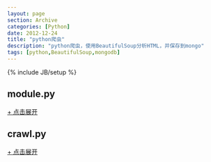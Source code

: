 ```yaml
---
layout: page
section: Archive
categories: [Python]
date: 2012-12-24
title: "python爬虫"
description: "python爬虫，使用BeautifulSoup分析HTML，并保存到mongo"
tags: [python,BeautifulSoup,mongodb]
---
```

{% include JB/setup %}

module.py  
---------

<a href="#" onclick="javascript:toggle(this);">+ 点击展开</a>
<div style="display:none;">
{% highlight python %}
#!/usr/bin/env python  
#coding:utf-8  

from mongoengine import *

class books(Document): 
    bookid = IntField()
    bookname = StringField()
    bookurl = StringField()
    def tostring(self):
        return {"bookid":self.bookid,"bookname":self.bookname,"bookurl":self.bookurl}

class bookgroup(Document): 
    groupid = IntField()
    bookid = ObjectIdField()
    groupname = StringField()
    def tostring(self):
        return {"bookid":self.bookid,"groupid":self.groupid,"groupname":self.groupname}

class booktitle(Document):
    titleno = IntField()
    bookid = ObjectIdField()
    #groupid = ObjectIdField()
    booktitle = StringField()
    titleurl = StringField()
    def tostring(self):
        return {"titleno":self.titleno,"bookid":self.bookid,"booktitle":self.booktitle,"titleurl":self.titleurl}

class charpter(Document):
    titleno = IntField()
    titleid = ObjectIdField()
    content = StringField()
    def tostring(self):
        return {"titleno":self.titleno,"titleid":self.titleid,"content":self.content}
{% endhighlight %}
</div>

crawl.py  
--------------

<a href="#" onclick="javascript:toggle(this);">+ 点击展开</a>
<div style="display:none;">
{% highlight python %}
#!/usr/bin/env python  
#coding:utf-8  

import re
import sys
from time import sleep, ctime
import time
import Queue
import gridfs
import thread, threading
import urllib, urllib2  
from bs4 import BeautifulSoup  
from pymongo import Connection
from module import *
from bson import ObjectId
config = {  
            'input':sys.stdin,   
            'output':'./samples',   
            'location':'xxx',   
            'has-fn':False,   
            'options':{'connect.timeout':60, 'timeout':3600},   
            'log':file('logs.txt', 'w'),   
        }  

hosts = ["http://www.58xs.com/html/75/75623/index.html",
         "http://www.58xs.com/html/180/180531/index.html",
         "http://www.58xs.com/html/177/177945/index.html",
         "http://www.58xs.com/html/195/195623/index.html",
         "http://www.58xs.com/html/187/187344/index.html",
         "http://www.58xs.com/html/196/196689/index.html",
         "http://www.58xs.com/html/117/117423/index.html",
         ]  

class ThreadUrl(threading.Thread):
    """Threaded Url Grab"""
    def __init__(self, queue_url, queue_charpter, bucket):
        threading.Thread.__init__(self)
        self.queue_url = queue_url
        self.queue_charpter = queue_charpter
        self.bucket = bucket
    def run(self):
        while not self.queue_url.empty():
            try:
                #grabs host from queue
                host = self.queue_url.get(False)

                #grabs urls of hosts and then grabs chunk of webpage
                url = urllib2.urlopen(host)
                chunk = url.read()

                #parse the chunk
                soup = BeautifulSoup(chunk,from_encoding="utf8")#"<head><title>1vca23</title></head>"  
                bookid = int(re.split("(/)",host)[-3:-2][0])
                title = soup.h1.string.encode("utf-8").strip().replace("最新章节","")

                oldbook = db.books.find_one({"bookid":bookid})
                if oldbook is None:
                    book1 = books(bookid=bookid, bookname=title, bookurl=host)
                    bookid = db.books.insert(book1.tostring())
                else:
                    bookid = ObjectId(oldbook["_id"])

                #print time.strftime('%Y-%m-%d %H:%M:%S',time.localtime(time.time()))+": "+str(bookid)
                
                content = soup.find("table","t")
                grouptitle = content.find_all("td")  
                i = 0
                j = 1
                groupid=1
                for g in grouptitle:
                    if 'class' not in g.attrs:
                        if not g.a or g.a["href"].find("http://")==0:
                            continue
                        else:
                            self.queue_charpter.put([bookid,host,g])
                self.queue_url.task_done()
            except Exception:
                self.bucket.put(sys.exc_info())
                    

class ThreadCharpter(threading.Thread):
    """Threaded Url Grab"""
    def __init__(self, queue_charpter, bucket):
        threading.Thread.__init__(self)
        self.queue_charpter = queue_charpter
        self.bucket = bucket
    def run(self):
        while not self.queue_charpter.empty():
            try:
                #grabs host from queue
                _item = self.queue_charpter.get(False)
                bookid = _item[0]
                host = _item[1]
                g = _item[2]

                charpterurl = "".join(re.split('(/)',host)[0:-1])+g.a["href"]
                titleno = int("".join(re.split('(\.)',"".join(re.split('(/)',charpterurl)[-1:]))[0:1]),0)
                oldtitle = db.booktitle.find_one({"titleno":titleno,"bookid":bookid})
                if oldtitle is None:
                    title1 = booktitle(titleno=titleno, bookid=bookid, booktitle=g.string.strip(), titleurl=charpterurl)
                    titleid = db.booktitle.insert(title1.tostring())#title1.save()["id"]
                else:
                    titleid = ObjectId(oldtitle["_id"])
                try:
                    charid = re.split('(\.)',re.split('(/)',charpterurl)[-1:][0])[0]
                    oldchar = db.charpter.find_one({"titleno":int(charid,0)})
                    if oldchar is None:
                        url2 = urllib2.urlopen(charpterurl)  
                        chunk2 = url2.read()
                        soup2 = BeautifulSoup(chunk2)
                        content = soup2.find("div",id="content")
                        
                        obj = content.find("fieldset")
                        if obj:
                            obj.replaceWith("")

                        obj = content.find("table")
                        if obj:
                            obj.replaceWith("")

                        obj = content.find("script")
                        if obj:
                            obj.replaceWith("")

                        obj = content.find("script")
                        if obj:
                            obj.replaceWith("")

                        obj = content.find("div")
                        if obj:
                            obj.replaceWith("")

                        obj = content.find("div")
                        if obj:
                            obj.replaceWith("")

                        charptercontent = content.prettify().replace("58xs.com","")
                        charpter1 = charpter(titleno=titleno,titleid=titleid,charpterid=int(charid,0), content=charptercontent)
                        charid = db.charpter.insert(charpter1.tostring())
                        
                        for img in soup2.find_all("img"):
                            u = urllib2.urlopen(img["src"])
                            r = u.read()
                            imgfile = "".join(re.split('(/)',img["src"])[-1:])
                            oid = fs.put(r, filename=imgfile, charpterid=charid)
                except IOError:
                    print charpterurl
                except:
                    print charpterurl
                    raise
                self.queue_charpter.task_done()
            except Queue.Empty:
                pass
            except Exception:
                self.bucket.put(sys.exc_info())
            
start = time.time()

conn = Connection("192.168.1.200")
db = conn.book
fs = gridfs.GridFS(db, collection='charpter')

def main():
    bucket = Queue.Queue()
    queue_url = Queue.Queue()
    queue_charpter = Queue.Queue()
    '''
    db.books.drop()
    db.bookgroup.drop()
    db.booktitle.drop()
    db.charpter.drop()
    db.charpter.files.drop()
    db.charpter.chunks.drop()
    '''
    threadsize=10

    for host in hosts:
        queue_url.put(host)
    threads = [] 
    
    while threadsize>0:
        t = ThreadUrl(queue_url, queue_charpter, bucket)
        t.start()
        threads.append(t)
        threadsize -= 1
   
    threadjoin(bucket,threads)
    
    threadsize = 10
    while threadsize>0:
        ct = ThreadCharpter(queue_charpter, bucket)
        ct.start()
        threads.append(ct)
        threadsize -= 1

    threadjoin(bucket,threads)

def threadjoin(bucket,threads):
    end = True
    while True:
        try:
            exc = bucket.get(block=False)
            raise Exception(exc)
        except Queue.Empty:
            pass
        for t in threads:
            if t.isAlive(): 
                end = False; 
                break;
        if end: 
            break; 
        else:
            end = True
            continue
main()
print "Elapsed Time: %s" % (time.time() - start)
{% endhighlight %}
</div>
